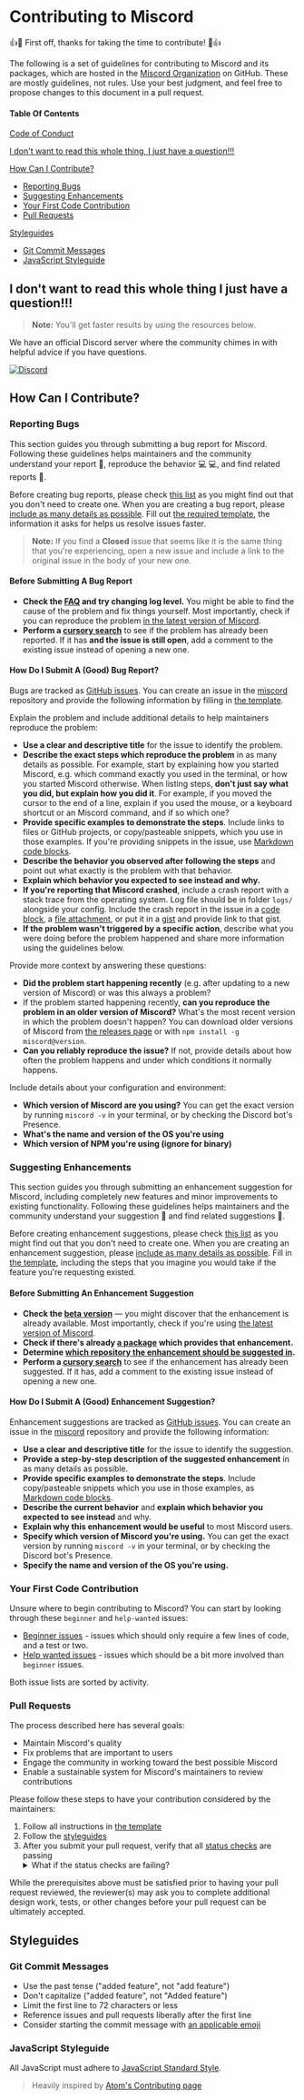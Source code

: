 # Contributing to Miscord

:+1::tada: First off, thanks for taking the time to contribute! :tada::+1:

The following is a set of guidelines for contributing to Miscord and its packages, which are hosted in the [Miscord Organization](https://github.com/miscord) on GitHub. These are mostly guidelines, not rules. Use your best judgment, and feel free to propose changes to this document in a pull request.

#### Table Of Contents

[Code of Conduct](CODE_OF_CONDUCT.md)

[I don't want to read this whole thing, I just have a question!!!](#i-dont-want-to-read-this-whole-thing-i-just-have-a-question)

[How Can I Contribute?](#how-can-i-contribute)
  * [Reporting Bugs](#reporting-bugs)
  * [Suggesting Enhancements](#suggesting-enhancements)
  * [Your First Code Contribution](#your-first-code-contribution)
  * [Pull Requests](#pull-requests)

[Styleguides](#styleguides)
  * [Git Commit Messages](#git-commit-messages)
  * [JavaScript Styleguide](#javascript-styleguide)

## I don't want to read this whole thing I just have a question!!!

> **Note:** You'll get faster results by using the resources below.

We have an official Discord server where the community chimes in with helpful advice if you have questions.

[![Discord](https://discordapp.com/api/guilds/431471556540104724/embed.png)](https://discord.gg/DkmTvVz)

## How Can I Contribute?

### Reporting Bugs

This section guides you through submitting a bug report for Miscord. Following these guidelines helps maintainers and the community understand your report :pencil:, reproduce the behavior :computer: :computer:, and find related reports :mag_right:.

Before creating bug reports, please check [this list](#before-submitting-a-bug-report) as you might find out that you don't need to create one. When you are creating a bug report, please [include as many details as possible](#how-do-i-submit-a-good-bug-report). Fill out [the required template](ISSUE_TEMPLATE.md), the information it asks for helps us resolve issues faster.

> **Note:** If you find a **Closed** issue that seems like it is the same thing that you're experiencing, open a new issue and include a link to the original issue in the body of your new one.

#### Before Submitting A Bug Report

* **Check the [FAQ](https://flight-manual.atom.io/hacking-atom/sections/debugging/) and try changing log level.** You might be able to find the cause of the problem and fix things yourself. Most importantly, check if you can reproduce the problem [in the latest version of Miscord](https://github.com/miscord/miscord/wiki/Updating).
* **Perform a [cursory search](https://github.com/miscord/miscord/issues)** to see if the problem has already been reported. If it has **and the issue is still open**, add a comment to the existing issue instead of opening a new one.

#### How Do I Submit A (Good) Bug Report?

Bugs are tracked as [GitHub issues](https://guides.github.com/features/issues/). You can create an issue in the [miscord](https://github.com/miscord/miscord/issues) repository and provide the following information by filling in [the template](ISSUE_TEMPLATE.md).

Explain the problem and include additional details to help maintainers reproduce the problem:

* **Use a clear and descriptive title** for the issue to identify the problem.
* **Describe the exact steps which reproduce the problem** in as many details as possible. For example, start by explaining how you started Miscord, e.g. which command exactly you used in the terminal, or how you started Miscord otherwise. When listing steps, **don't just say what you did, but explain how you did it**. For example, if you moved the cursor to the end of a line, explain if you used the mouse, or a keyboard shortcut or an Miscord command, and if so which one?
* **Provide specific examples to demonstrate the steps**. Include links to files or GitHub projects, or copy/pasteable snippets, which you use in those examples. If you're providing snippets in the issue, use [Markdown code blocks](https://help.github.com/articles/markdown-basics/#multiple-lines).
* **Describe the behavior you observed after following the steps** and point out what exactly is the problem with that behavior.
* **Explain which behavior you expected to see instead and why.**
* **If you're reporting that Miscord crashed**, include a crash report with a stack trace from the operating system. Log file should be in folder `logs/` alongside your config. Include the crash report in the issue in a [code block](https://help.github.com/articles/markdown-basics/#multiple-lines), a [file attachment](https://help.github.com/articles/file-attachments-on-issues-and-pull-requests/), or put it in a [gist](https://gist.github.com/) and provide link to that gist.
* **If the problem wasn't triggered by a specific action**, describe what you were doing before the problem happened and share more information using the guidelines below.

Provide more context by answering these questions:

* **Did the problem start happening recently** (e.g. after updating to a new version of Miscord) or was this always a problem?
* If the problem started happening recently, **can you reproduce the problem in an older version of Miscord?** What's the most recent version in which the problem doesn't happen? You can download older versions of Miscord from [the releases page](https://github.com/miscord/miscord/releases) or with `npm install -g miscord@version`.
* **Can you reliably reproduce the issue?** If not, provide details about how often the problem happens and under which conditions it normally happens.

Include details about your configuration and environment:

* **Which version of Miscord are you using?** You can get the exact version by running `miscord -v` in your terminal, or by checking the Discord bot's Presence.
* **What's the name and version of the OS you're using**
* **Which version of NPM you're using (ignore for binary)**

### Suggesting Enhancements

This section guides you through submitting an enhancement suggestion for Miscord, including completely new features and minor improvements to existing functionality. Following these guidelines helps maintainers and the community understand your suggestion :pencil: and find related suggestions :mag_right:.

Before creating enhancement suggestions, please check [this list](#before-submitting-an-enhancement-suggestion) as you might find out that you don't need to create one. When you are creating an enhancement suggestion, please [include as many details as possible](#how-do-i-submit-a-good-enhancement-suggestion). Fill in [the template](ISSUE_TEMPLATE.md), including the steps that you imagine you would take if the feature you're requesting existed.

#### Before Submitting An Enhancement Suggestion

* **Check the [beta version](https://github.com/miscord/miscord/wiki/Beta-version)** — you might discover that the enhancement is already available. Most importantly, check if you're using [the latest version of Miscord](https://github.com/miscord/miscord/wiki/Updating).
* **Check if there's already [a package](https://atom.io/packages) which provides that enhancement.**
* **Determine [which repository the enhancement should be suggested in](#atom-and-packages).**
* **Perform a [cursory search](https://github.com/search?q=+is%3Aissue+user%3Aatom)** to see if the enhancement has already been suggested. If it has, add a comment to the existing issue instead of opening a new one.

#### How Do I Submit A (Good) Enhancement Suggestion?

Enhancement suggestions are tracked as [GitHub issues](https://guides.github.com/features/issues/). You can create an issue in the [miscord](https://github.com/miscord/miscord/issues) repository and provide the following information:

* **Use a clear and descriptive title** for the issue to identify the suggestion.
* **Provide a step-by-step description of the suggested enhancement** in as many details as possible.
* **Provide specific examples to demonstrate the steps**. Include copy/pasteable snippets which you use in those examples, as [Markdown code blocks](https://help.github.com/articles/markdown-basics/#multiple-lines).
* **Describe the current behavior** and **explain which behavior you expected to see instead** and why.
* **Explain why this enhancement would be useful** to most Miscord users.
* **Specify which version of Miscord you're using.** You can get the exact version by running `miscord -v` in your terminal, or by checking the Discord bot's Presence.
* **Specify the name and version of the OS you're using.**

### Your First Code Contribution

Unsure where to begin contributing to Miscord? You can start by looking through these `beginner` and `help-wanted` issues:

* [Beginner issues][beginner] - issues which should only require a few lines of code, and a test or two.
* [Help wanted issues][help-wanted] - issues which should be a bit more involved than `beginner` issues.

Both issue lists are sorted by activity.

### Pull Requests

The process described here has several goals:

- Maintain Miscord's quality
- Fix problems that are important to users
- Engage the community in working toward the best possible Miscord
- Enable a sustainable system for Miscord's maintainers to review contributions

Please follow these steps to have your contribution considered by the maintainers:

1. Follow all instructions in [the template](PULL_REQUEST_TEMPLATE.md)
2. Follow the [styleguides](#styleguides)
3. After you submit your pull request, verify that all [status checks](https://help.github.com/articles/about-status-checks/) are passing <details><summary>What if the status checks are failing?</summary>If a status check is failing, and you believe that the failure is unrelated to your change, please leave a comment on the pull request explaining why you believe the failure is unrelated. A maintainer will re-run the status check for you. If we conclude that the failure was a false positive, then we will open an issue to track that problem with our status check suite.</details>

While the prerequisites above must be satisfied prior to having your pull request reviewed, the reviewer(s) may ask you to complete additional design work, tests, or other changes before your pull request can be ultimately accepted.

## Styleguides

### Git Commit Messages

* Use the past tense ("added feature", not "add feature")
* Don't capitalize ("added feature", not "Added feature")
* Limit the first line to 72 characters or less
* Reference issues and pull requests liberally after the first line
* Consider starting the commit message with [an applicable emoji](https://gitmoji.carloscuesta.me/)

### JavaScript Styleguide

All JavaScript must adhere to [JavaScript Standard Style](https://standardjs.com/).

> Heavily inspired by [Atom's Contributing page](https://github.com/atom/atom/blob/master/CONTRIBUTING.md)

[beginner]:https://github.com/miscord/miscord/issues?utf8=%E2%9C%93&q=is%3Aissue+is%3Aopen+sort%3Aupdated-desc+label%3A%22beginner%22
[help-wanted]:https://github.com/miscord/miscord/issues?q=is%3Aissue+is%3Aopen+sort%3Aupdated-desc+label%3A%22help+wanted%22
